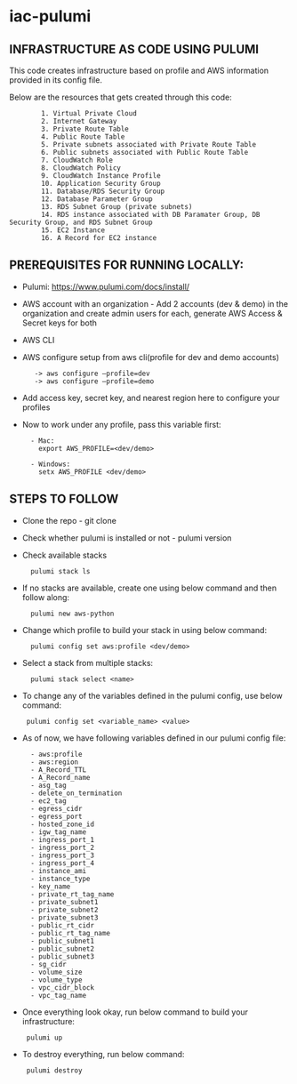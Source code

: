 # iac-pulumi
## INFRASTRUCTURE AS CODE USING PULUMI
This code creates infrastructure based on profile and AWS information provided in its config file.

Below are the resources that gets created through this code:

            1. Virtual Private Cloud
            2. Internet Gateway
            3. Private Route Table
            4. Public Route Table
            5. Private subnets associated with Private Route Table
            6. Public subnets associated with Public Route Table
            7. CloudWatch Role
            8. CloudWatch Policy
            9. CloudWatch Instance Profile
            10. Application Security Group
            11. Database/RDS Security Group
            12. Database Parameter Group
            13. RDS Subnet Group (private subnets)
            14. RDS instance associated with DB Paramater Group, DB Security Group, and RDS Subnet Group
            15. EC2 Instance
            16. A Record for EC2 instance

## PREREQUISITES FOR RUNNING LOCALLY:
- Pulumi: https://www.pulumi.com/docs/install/
- AWS account with an organization - Add 2 accounts (dev & demo) in the organization and create admin users for each, generate AWS Access & Secret keys for both
- AWS CLI
- AWS configure setup from aws cli(profile for dev and demo accounts)

         -> aws configure –profile=dev
         -> aws configure –profile=demo
- Add access key, secret key, and nearest region here to configure your profiles
- Now to work under any profile, pass this variable first:

        - Mac:
          export AWS_PROFILE=<dev/demo>

        - Windows:
          setx AWS_PROFILE <dev/demo>


## STEPS TO FOLLOW
- Clone the repo - git clone <link>
- Check whether pulumi is installed or not - pulumi version
- Check available stacks 
       
        pulumi stack ls
- If no stacks are available, create one using below command and then follow along:

        pulumi new aws-python
- Change which profile to build your stack in using below command:
        
        pulumi config set aws:profile <dev/demo>
- Select a stack from multiple stacks:
        
        pulumi stack select <name>
- To change any of the variables defined in the pulumi config, use below command:


       pulumi config set <variable_name> <value>

- As of now, we have following variables defined in our pulumi config file:

        - aws:profile
        - aws:region
        - A_Record_TTL
        - A_Record_name
        - asg_tag
        - delete_on_termination
        - ec2_tag
        - egress_cidr
        - egress_port
        - hosted_zone_id
        - igw_tag_name
        - ingress_port_1
        - ingress_port_2
        - ingress_port_3
        - ingress_port_4
        - instance_ami
        - instance_type
        - key_name
        - private_rt_tag_name
        - private_subnet1
        - private_subnet2
        - private_subnet3
        - public_rt_cidr
        - public_rt_tag_name
        - public_subnet1
        - public_subnet2
        - public_subnet3
        - sg_cidr
        - volume_size
        - volume_type
        - vpc_cidr_block
        - vpc_tag_name

- Once everything look okay, run below command to build your infrastructure:
        
       pulumi up

- To destroy everything, run below command:
        
       pulumi destroy
